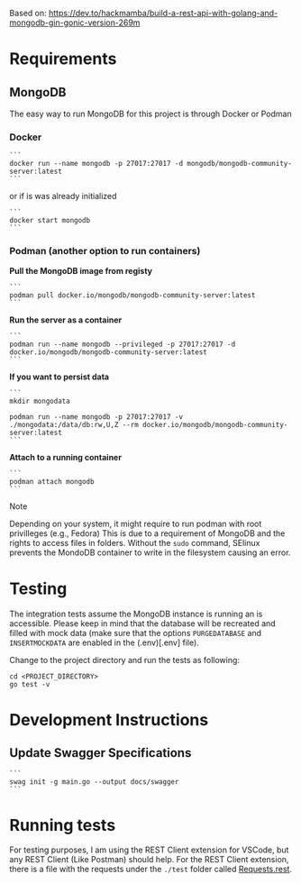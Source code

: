 Based on: https://dev.to/hackmamba/build-a-rest-api-with-golang-and-mongodb-gin-gonic-version-269m

# Requirements

## MongoDB

The easy way to run MongoDB for this project is through Docker or Podman

### Docker

    ```
    docker run --name mongodb -p 27017:27017 -d mongodb/mongodb-community-server:latest
    ```

or if is was already initialized

    ```
    docker start mongodb
    ```

### Podman (another option to run containers)

**Pull the MongoDB image from registy**

    ```
    podman pull docker.io/mongodb/mongodb-community-server:latest
    ```

**Run the server as a container**

    ```
    podman run --name mongodb --privileged -p 27017:27017 -d docker.io/mongodb/mongodb-community-server:latest
    ```

**If you want to persist data**

    ```
    mkdir mongodata

    podman run --name mongodb -p 27017:27017 -v ./mongodata:/data/db:rw,U,Z --rm docker.io/mongodb/mongodb-community-server:latest
    ```

**Attach to a running container**
    
    ```
    podman attach mongodb
    ```
> [!Note]
> Depending on your system, it might require to run podman with root privilleges (e.g., Fedora)
> This is due to a requirement of MongoDB and the rights to access files in folders. Without the 
> `sudo` command, SElinux prevents the MondoDB container to write in the filesystem causing an error.

# Testing

The integration tests assume the MongoDB instance is running an is accessible. Please keep in mind that the
database will be recreated and filled with mock data (make sure that the options `PURGEDATABASE` and 
`INSERTMOCKDATA` are enabled in the (.env)[.env] file).

Change to the project directory and run the tests as following:
```
cd <PROJECT_DIRECTORY>
go test -v
```

# Development Instructions

## Update Swagger Specifications

    ```
    swag init -g main.go --output docs/swagger
    ```

# Running tests

For testing purposes, I am using the REST Client extension for VSCode, but any REST Client (Like Postman)
should help. For the REST Client extension, there is a file with the requests under the `./test` folder 
called [Requests.rest](./tests/Requests.rest).